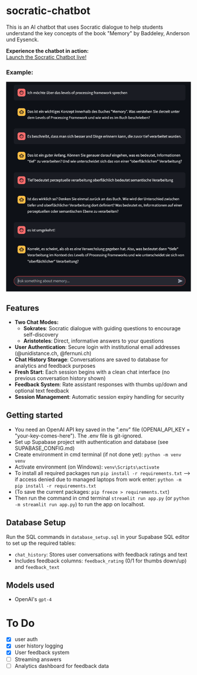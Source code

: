 # socratic-chatbot
This is an AI chatbot that uses Socratic dialogue to help students understand the key concepts of the book "Memory" by Baddeley, Anderson und Eysenck.

**Experience the chatbot in action:**  
[Launch the Socratic Chatbot live!](https://socratic-chat.streamlit.app/)

### Example:
![Demo](assets/example.png)

## Features
- **Two Chat Modes:**
  - **Sokrates**: Socratic dialogue with guiding questions to encourage self-discovery
  - **Aristoteles**: Direct, informative answers to your questions
- **User Authentication**: Secure login with institutional email addresses (@unidistance.ch, @fernuni.ch)
- **Chat History Storage**: Conversations are saved to database for analytics and feedback purposes
- **Fresh Start**: Each session begins with a clean chat interface (no previous conversation history shown)
- **Feedback System**: Rate assistant responses with thumbs up/down and optional text feedback
- **Session Management**: Automatic session expiry handling for security

## Getting started
* You need an OpenAI API key saved in the ".env" file (OPENAI_API_KEY = "your-key-comes-here"). The .env file is git-ignored.
* Set up Supabase project with authentication and database (see SUPABASE_CONFIG.md)
* Create environment in cmd terminal (if not done yet): `python -m venv venv`
* Activate environment (on Windows): `venv\Scripts\activate`
* To install all required packages run `pip install -r requirements.txt`
--> if access denied due to managed laptops from work enter: `python -m pip install -r requirements.txt`
* (To save the current packages: `pip freeze > requirements.txt`)
* Then run the command in cmd terminal `streamlit run app.py` (or `python -m streamlit run app.py`) to run the app on localhost.

## Database Setup
Run the SQL commands in `database_setup.sql` in your Supabase SQL editor to set up the required tables:
- `chat_history`: Stores user conversations with feedback ratings and text
- Includes feedback columns: `feedback_rating` (0/1 for thumbs down/up) and `feedback_text`

## Models used
* OpenAI's `gpt-4`

# To Do
- [x] user auth
- [x] user history logging  
- [x] User feedback system
- [ ] Streaming answers
- [ ] Analytics dashboard for feedback data
